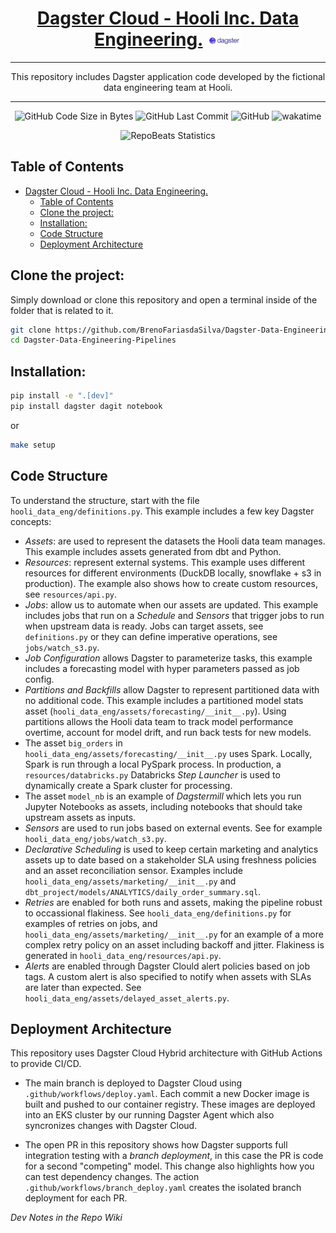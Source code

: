 <div align="center">
  
# [Dagster Cloud - Hooli Inc. Data Engineering.](https://github.com/BrenoFariasdaSilva/Dagster-Data-Engineering-Pipelines/) <img src="https://github.com/BrenoFariasdaSilva/Dagster-Data-Engineering-Pipelines/blob/assets/.assets/Dagster.svg"  width="11%" height="11%">

</div>

<div align="center">

---
  
This repository includes Dagster application code developed by the fictional data engineering team at Hooli.

---
  
</div>

<div align="center">

![GitHub Code Size in Bytes](https://img.shields.io/github/languages/code-size/BrenoFariasdaSilva/Dagster-Data-Engineering-Pipelines)
![GitHub Last Commit](https://img.shields.io/github/last-commit/BrenoFariasdaSilva/Dagster-Data-Engineering-Pipelines)
![GitHub](https://img.shields.io/github/license/BrenoFariasdaSilva/Dagster-Data-Engineering-Pipelines)
![wakatime](https://wakatime.com/badge/github/BrenoFariasdaSilva/Dagster-Data-Engineering-Pipelines.svg)

</div>

<div align="center">
  
![RepoBeats Statistics](https://repobeats.axiom.co/api/embed/73650a6aa618db050c06a37b0cf1c12b38e56e94.svg "Repobeats analytics image")

</div>

## Table of Contents
- [Dagster Cloud - Hooli Inc. Data Engineering. ](#dagster-cloud---hooli-inc-data-engineering-)
  - [Table of Contents](#table-of-contents)
  - [Clone the project:](#clone-the-project)
  - [Installation:](#installation)
  - [Code Structure](#code-structure)
  - [Deployment Architecture](#deployment-architecture)


## Clone the project:
Simply download or clone this repository and open a terminal inside of the folder that is related to it. 
```bash
git clone https://github.com/BrenoFariasdaSilva/Dagster-Data-Engineering-Pipelines
cd Dagster-Data-Engineering-Pipelines
```

## Installation:
```bash
pip install -e ".[dev]"
pip install dagster dagit notebook
```

or 

```bash
make setup
```

## Code Structure

To understand the structure, start with the file `hooli_data_eng/definitions.py`. This example includes a few key Dagster concepts:

- *Assets*: are used to represent the datasets the Hooli data team manages. This example includes assets generated from dbt and Python.
- *Resources*: represent external systems. This example uses different resources for different environments (DuckDB locally, snowflake + s3 in production). The example also shows how to create custom resources, see `resources/api.py`.
- *Jobs*: allow us to automate when our assets are updated. This example includes jobs that run on a *Schedule* and *Sensors* that trigger jobs to run when upstream data is ready. Jobs can target assets, see `definitions.py` or they can define imperative operations, see `jobs/watch_s3.py`.
- *Job Configuration* allows Dagster to parameterize tasks, this example includes a forecasting model with hyper parameters passed as job config.
- *Partitions and Backfills* allow Dagster to represent partitioned data with no additional code. This example includes a partitioned model stats asset (`hooli_data_eng/assets/forecasting/__init__.py`). Using partitions allows the Hooli data team to track model performance overtime, account for model drift, and run back tests for new models.
- The asset `big_orders` in `hooli_data_eng/assets/forecasting/__init__.py` uses Spark. Locally, Spark is run through a local PySpark process. In production, a `resources/databricks.py` Databricks *Step Launcher* is used to dynamically create a Spark cluster for processing.
- The asset `model_nb` is an example of *Dagstermill* which lets you run Jupyter Notebooks as assets, including notebooks that should take upstream assets as inputs.
- *Sensors* are used to run jobs based on external events. See for example `hooli_data_eng/jobs/watch_s3.py`. 
- *Declarative Scheduling* is used to keep certain marketing and analytics assets up to date based on a stakeholder SLA using freshness policies and an asset reconciliation sensor. Examples include `hooli_data_eng/assets/marketing/__init__.py` and `dbt_project/models/ANALYTICS/daily_order_summary.sql`. 
- *Retries* are enabled for both runs and assets, making the pipeline robust to occassional flakiness. See `hooli_data_eng/definitions.py` for examples of retries on jobs, and `hooli_data_eng/assets/marketing/__init__.py` for an example of a more complex retry policy on an asset including backoff and jitter. Flakiness is generated in `hooli_data_eng/resources/api.py`.
- *Alerts* are enabled through Dagster Clould alert policies based on job tags. A custom alert is also specified to notify when assets with SLAs are later than expected. See `hooli_data_eng/assets/delayed_asset_alerts.py`. 

## Deployment Architecture 

This repository uses Dagster Cloud Hybrid architecture with GitHub Actions to provide CI/CD.
- The main branch is deployed to Dagster Cloud using `.github/workflows/deploy.yaml`. Each commit a new Docker image is built and pushed to our container registry. These images are deployed into an EKS cluster by our running Dagster Agent which also syncronizes changes with Dagster Cloud.

- The open PR in this repository shows how Dagster supports full integration testing with a *branch deployment*, in this case the PR is code for a second "competing" model. This change also highlights how you can test dependency changes. The action `.github/workflows/branch_deploy.yaml` creates the isolated branch deployment for each PR.


*Dev Notes in the Repo Wiki*
